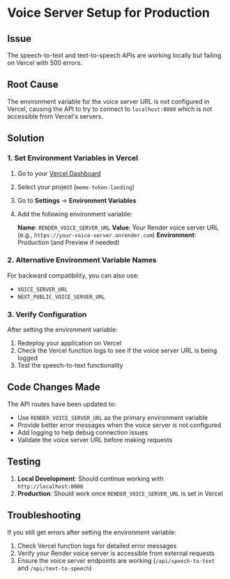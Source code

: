 # Voice Server Setup for Production

## Issue
The speech-to-text and text-to-speech APIs are working locally but failing on Vercel with 500 errors.

## Root Cause
The environment variable for the voice server URL is not configured in Vercel, causing the API to try to connect to `localhost:8000` which is not accessible from Vercel's servers.

## Solution

### 1. Set Environment Variables in Vercel

1. Go to your [Vercel Dashboard](https://vercel.com/dashboard)
2. Select your project (`meme-token-landing`)
3. Go to **Settings** → **Environment Variables**
4. Add the following environment variable:

   **Name**: `RENDER_VOICE_SERVER_URL`
   **Value**: Your Render voice server URL (e.g., `https://your-voice-server.onrender.com`)
   **Environment**: Production (and Preview if needed)

### 2. Alternative Environment Variable Names

For backward compatibility, you can also use:
- `VOICE_SERVER_URL`
- `NEXT_PUBLIC_VOICE_SERVER_URL`

### 3. Verify Configuration

After setting the environment variable:
1. Redeploy your application on Vercel
2. Check the Vercel function logs to see if the voice server URL is being logged
3. Test the speech-to-text functionality

## Code Changes Made

The API routes have been updated to:
- Use `RENDER_VOICE_SERVER_URL` as the primary environment variable
- Provide better error messages when the voice server is not configured
- Add logging to help debug connection issues
- Validate the voice server URL before making requests

## Testing

1. **Local Development**: Should continue working with `http://localhost:8000`
2. **Production**: Should work once `RENDER_VOICE_SERVER_URL` is set in Vercel

## Troubleshooting

If you still get errors after setting the environment variable:
1. Check Vercel function logs for detailed error messages
2. Verify your Render voice server is accessible from external requests
3. Ensure the voice server endpoints are working (`/api/speech-to-text` and `/api/text-to-speech`)
